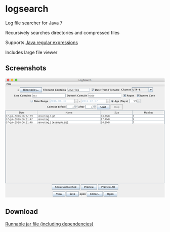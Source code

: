 logsearch
=========

Log file searcher for Java 7

Recursively searches directories and compressed files

Supports [Java regular expressions](http://docs.oracle.com/javase/7/docs/api/java/util/regex/Pattern.html)

Includes large file viewer

Screenshots
-----------

![Screenshot](logsearch.png)

Download
--------

[Runnable jar file (including dependencies)](https://www.dropbox.com/s/otjrcgt9kvb83kp/logsearchexe.jar?dl=0)
